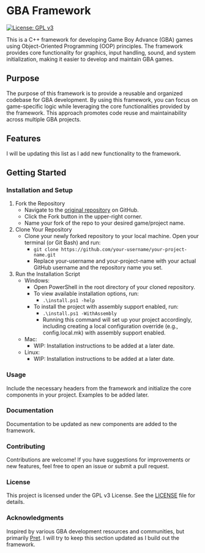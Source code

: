 # GBA Framework

[![License: GPL v3](https://img.shields.io/badge/License-GPLv3-blue.svg)](https://www.gnu.org/licenses/gpl-3.0)

This is a C++ framework for developing Game Boy Advance (GBA) games using Object-Oriented Programming (OOP) principles. The framework provides core functionality for graphics, input handling, sound, and system initialization, making it easier to develop and maintain GBA games.

## Purpose

The purpose of this framework is to provide a reusable and organized codebase for GBA development. By using this framework, you can focus on game-specific logic while leveraging the core functionalities provided by the framework. This approach promotes code reuse and maintainability across multiple GBA projects.

## Features

I will be updating this list as I add new functionality to the framework.

## Getting Started

### Installation and Setup

1. Fork the Repository
   - Navigate to the [original repository](https://github.com/Xalor90/gba-framework) on GitHub.
   - Click the Fork button in the upper-right corner.
   - Name your fork of the repo to your desired game/project name.
2. Clone Your Repository
   - Clone your newly forked repository to your local machine. Open your terminal (or Git Bash) and run:
      - `git clone https://github.com/your-username/your-project-name.git`
      - Replace your-username and your-project-name with your actual GitHub username and the repository name you set.
3. Run the Installation Script
   - Windows:
      - Open PowerShell in the root directory of your cloned repository.
      - To view available installation options, run:
         - `.\install.ps1 -help`
      - To install the project with assembly support enabled, run:
         - `.\install.ps1 -WithAssembly`
         - Running this command will set up your project accordingly, including creating a local configuration override (e.g., config.local.mk) with assembly support enabled.
   - Mac:
      - WIP: Installation instructions to be added at a later date.
   - Linux:
      - WIP: Installation instructions to be added at a later date.

### Usage

Include the necessary headers from the framework and initialize the core components in your project. Examples to be added later.

### Documentation

Documentation to be updated as new components are added to the framework.

### Contributing

Contributions are welcome! If you have suggestions for improvements or new features, feel free to open an issue or submit a pull request.

### License

This project is licensed under the GPL v3 License. See the [LICENSE](LICENSE) file for details.

### Acknowledgments

Inspired by various GBA development resources and communities, but primarily [Pret](https://github.com/pret). I will try to keep this section updated as I build out the framework.
